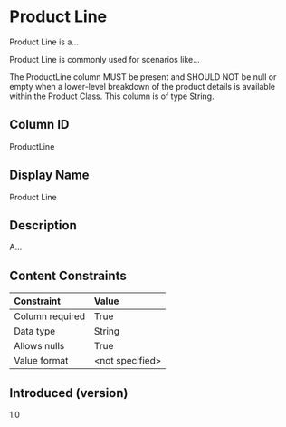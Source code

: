 # Product Line

Product Line is a...

Product Line is commonly used for scenarios like...

The ProductLine column MUST be present and SHOULD NOT be null or empty when a lower-level breakdown of the product details is available within the Product Class. This column is of type String.

## Column ID

ProductLine

## Display Name

Product Line

## Description

A...

## Content Constraints

| Constraint      | Value            |
| :-------------- | :--------------- |
| Column required | True             |
| Data type       | String           |
| Allows nulls    | True             |
| Value format    | \<not specified> |

## Introduced (version)

1.0
